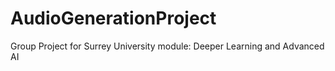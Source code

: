 # AudioGenerationProject
Group Project for Surrey University module: Deeper Learning and Advanced AI
